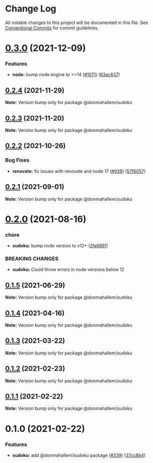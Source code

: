 # Change Log

All notable changes to this project will be documented in this file.
See [Conventional Commits](https://conventionalcommits.org) for commit guidelines.

# [0.3.0](https://github.com/donmahallem/js-libs/compare/@donmahallem/sudoku@0.2.4...@donmahallem/sudoku@0.3.0) (2021-12-09)


### Features

* **node:** bump node engine to >=14 ([#1071](https://github.com/donmahallem/js-libs/issues/1071)) ([63ac637](https://github.com/donmahallem/js-libs/commit/63ac63722f070970e7d42062b900deaff63dffdc))





## [0.2.4](https://github.com/donmahallem/js-libs/compare/@donmahallem/sudoku@0.2.3...@donmahallem/sudoku@0.2.4) (2021-11-29)

**Note:** Version bump only for package @donmahallem/sudoku





## [0.2.3](https://github.com/donmahallem/js-libs/compare/@donmahallem/sudoku@0.2.2...@donmahallem/sudoku@0.2.3) (2021-11-20)

**Note:** Version bump only for package @donmahallem/sudoku





## [0.2.2](https://github.com/donmahallem/js-libs/compare/@donmahallem/sudoku@0.2.1...@donmahallem/sudoku@0.2.2) (2021-10-26)


### Bug Fixes

* **renovate:** fix issues with renovate and node 17 ([#939](https://github.com/donmahallem/js-libs/issues/939)) ([57f6057](https://github.com/donmahallem/js-libs/commit/57f6057542b9b7f8d70a544a37fe36bf98c859dc))





## [0.2.1](https://github.com/donmahallem/js-libs/compare/@donmahallem/sudoku@0.2.0...@donmahallem/sudoku@0.2.1) (2021-09-01)

**Note:** Version bump only for package @donmahallem/sudoku





# [0.2.0](https://github.com/donmahallem/js-libs/compare/@donmahallem/sudoku@0.1.5...@donmahallem/sudoku@0.2.0) (2021-08-16)


### chore

* **sudoku:** bump node version to v12+ ([2fa6891](https://github.com/donmahallem/js-libs/commit/2fa6891055627b988ff936a2b329aecad7d67df4))


### BREAKING CHANGES

* **sudoku:** Could throw errors in node versions below 12





## [0.1.5](https://github.com/donmahallem/js-libs/compare/@donmahallem/sudoku@0.1.4...@donmahallem/sudoku@0.1.5) (2021-06-29)

**Note:** Version bump only for package @donmahallem/sudoku






## [0.1.4](https://github.com/donmahallem/js-libs/compare/@donmahallem/sudoku@0.1.3...@donmahallem/sudoku@0.1.4) (2021-04-16)

**Note:** Version bump only for package @donmahallem/sudoku






## [0.1.3](https://github.com/donmahallem/js-libs/compare/@donmahallem/sudoku@0.1.2...@donmahallem/sudoku@0.1.3) (2021-03-22)

**Note:** Version bump only for package @donmahallem/sudoku






## [0.1.2](https://github.com/donmahallem/js-libs/compare/@donmahallem/sudoku@0.1.1...@donmahallem/sudoku@0.1.2) (2021-02-23)

**Note:** Version bump only for package @donmahallem/sudoku






## [0.1.1](https://github.com/donmahallem/js-libs/compare/@donmahallem/sudoku@0.1.0...@donmahallem/sudoku@0.1.1) (2021-02-22)

**Note:** Version bump only for package @donmahallem/sudoku






# 0.1.0 (2021-02-22)


### Features

* **sudoku:** add @donmahallem/sudoku package ([#339](https://github.com/donmahallem/js-libs/issues/339)) ([37cc8b4](https://github.com/donmahallem/js-libs/commit/37cc8b4eb7bdf3f98f2a3f866ba90486e3dfb2b5))
